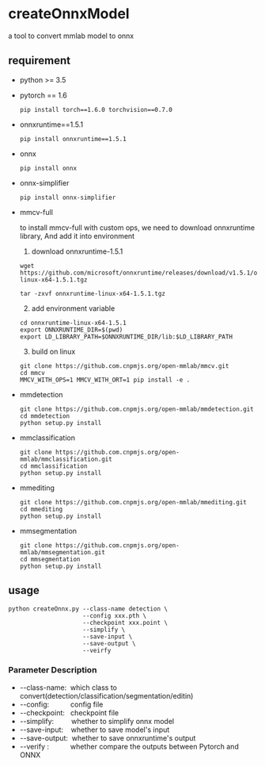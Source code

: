 # createOnnxModel
a tool to convert mmlab model to onnx

## requirement
* python >= 3.5
* pytorch == 1.6
  ```shell
  pip install torch==1.6.0 torchvision==0.7.0
  ```
* onnxruntime==1.5.1
  ```shell
  pip install onnxruntime==1.5.1
  ```
* onnx
  ```shell
  pip install onnx
  ```
* onnx-simplifier
  ```shell
  pip install onnx-simplifier
  ```
* mmcv-full

    to install mmcv-full with custom ops, we need to download onnxruntime library, And add it into environment
    1. download onnxruntime-1.5.1
    ```shell
    wget https://github.com/microsoft/onnxruntime/releases/download/v1.5.1/onnxruntime-linux-x64-1.5.1.tgz
    
    tar -zxvf onnxruntime-linux-x64-1.5.1.tgz
    ```
    2. add environment variable
    ```shell
    cd onnxruntime-linux-x64-1.5.1
    export ONNXRUNTIME_DIR=$(pwd)
    export LD_LIBRARY_PATH=$ONNXRUNTIME_DIR/lib:$LD_LIBRARY_PATH
    ```
    3. build on linux
    ```shell
    git clone https://github.com.cnpmjs.org/open-mmlab/mmcv.git
    cd mmcv
    MMCV_WITH_OPS=1 MMCV_WITH_ORT=1 pip install -e .
    ```
* mmdetection
  ```shell
  git clone https://github.com.cnpmjs.org/open-mmlab/mmdetection.git
  cd mmdetection
  python setup.py install
  ```

* mmclassification
  ```shell
  git clone https://github.com.cnpmjs.org/open-mmlab/mmclassification.git
  cd mmclassification
  python setup.py install
  ```
* mmediting
  ```shell
  git clone https://github.com.cnpmjs.org/open-mmlab/mmediting.git
  cd mmediting
  python setup.py install
  ```
* mmsegmentation
  ```shell
  git clone https://github.com.cnpmjs.org/open-mmlab/mmsegmentation.git
  cd mmsegmentation
  python setup.py install
  ```


## usage
```shell
python createOnnx.py --class-name detection \
                     --config xxx.pth \
                     --checkpoint xxx.point \
                     --simplify \
                     --save-input \
                     --save-output \
                     --veirfy
```
### Parameter Description
* --class-name:&nbsp;&nbsp;which class to convert(detection/classification/segmentation/editin)
* --config:&nbsp;&nbsp;&nbsp;&nbsp;&nbsp;&nbsp;&nbsp;&nbsp;&nbsp;&nbsp;&nbsp;config file
* --checkpoint:&nbsp;&nbsp;  checkpoint file
* --simplify:&nbsp;&nbsp;&nbsp;&nbsp;&nbsp;&nbsp;&nbsp;&nbsp;&nbsp;whether to simplify onnx model
* --save-input:&nbsp;&nbsp;&nbsp;  whether to save model's input
* --save-output:&nbsp; whether to save onnxruntime's output
* --verify&nbsp;:&nbsp;&nbsp;&nbsp;&nbsp;&nbsp;&nbsp;&nbsp;&nbsp;&nbsp;&nbsp;&nbsp;whether compare the outputs between Pytorch and ONNX

